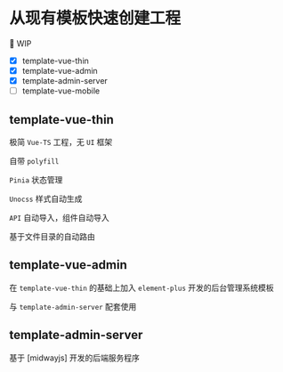 # 从现有模板快速创建工程

🚧 WIP

- [x] template-vue-thin
- [x] template-vue-admin
- [x] template-admin-server
- [ ] template-vue-mobile

## template-vue-thin

极简 `Vue-TS` 工程，无 `UI` 框架

自带 `polyfill`

`Pinia` 状态管理

`Unocss` 样式自动生成

`API` 自动导入，组件自动导入

基于文件目录的自动路由

## template-vue-admin

在 `template-vue-thin` 的基础上加入 `element-plus` 开发的后台管理系统模板

与 `template-admin-server` 配套使用

## template-admin-server

基于 [midwayjs] 开发的后端服务程序
